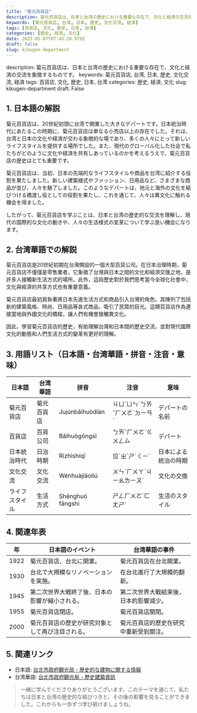 ```yaml
---
title: "菊元百貨店"
description: 菊元百貨店は、日本と台湾の歴史における重要な存在で、文化と経済の交流を象徴するものです。
keywords: [菊元百貨店, 台湾, 日本, 歴史, 文化交流, 経済]
tags: [百貨店, 文化, 歴史, 日本, 台湾]
categories: [歴史, 経済, 文化]
date: 2025-05-07T07:43:28.979Z
draft: false
slug: kikugen-department
---
```


description: 菊元百貨店は、日本と台湾の歴史における重要な存在で、文化と経済の交流を象徴するものです。
keywords: 菊元百貨店, 台湾, 日本, 歴史, 文化交流, 経済
tags: 百貨店, 文化, 歴史, 日本, 台湾
categories: 歴史, 経済, 文化
slug: kikugen-department
draft: False

## 1. 日本語の解説
菊元百貨店は、20世紀初頭に台湾で開業した大きなデパートです。日本統治時代にあたるこの時期に、菊元百貨店は単なる小売店以上の存在でした。それは、台湾と日本の文化や経済が交わる象徴的な場であり、多くの人々にとって新しいライフスタイルを提供する場所でした。また、現代のグローバル化した社会で私たちがどのように文化や経済を共有しあっているのかを考えるうえで、菊元百貨店の歴史はとても重要です。

菊元百貨店は、当初、日本の先端的なライフスタイルや商品を台湾に紹介する役割を果たしました。新しい建築様式やファッション、日用品など、さまざまな商品が並び、人々を魅了しました。このようなデパートは、地元と海外の文化を結びつける橋渡し役としての役割を果たし、これを通じて、人々は異文化に触れる機会を得ました。

したがって、菊元百貨店を学ぶことは、日本と台湾の歴史的な交流を理解し、現代の国際的な文化の動きや、人々の生活様式の変革について学ぶ良い機会になります。

## 2. 台湾華語での解説
菊元百貨店是20世紀初期在台灣開設的一個大型百貨公司。在日本治理時期，菊元百貨店不僅僅是零售業者，它象徵了台灣與日本之間的文化和經濟交匯之地，是許多人接觸新生活方式的場所。此外，這段歷史對於我們思考當今全球化社會中，文化與經濟的共享方式也有重要意義。

菊元百貨店最初肩負著將日本先進生活方式和商品引入台灣的角色。其陳列了包括新的建築風格、時尚、日用品等各式商品，吸引了民眾的目光。這類百貨店作為連接當地與外國文化的橋樑，讓人們有機會接觸異文化。

因此，學習菊元百貨店的歷史，有助理解台灣和日本間的歷史交流，並對現代國際文化的動態和人們生活方式的變革有更好的理解。

## 3. 用語リスト（日本語・台湾華語・拼音・注音・意味）

| 日本語          | 台湾華語         | 拼音        | 注音       | 意味                     |
|----------------|------------------|-------------|-----------|-------------------------|
| 菊元百貨店      | 菊元百貨店       | Jujúnbǎihuòdiàn | ㄐㄩˊㄩㄣˊㄅㄞˇㄏㄨㄛˋㄉㄧㄢˋ | デパートの名前          |
| 百貨店          | 百貨公司         | Bǎihuògōngsī | ㄅㄞˇㄏㄨㄛˋㄍㄨㄥㄙ | デパート                |
| 日本統治時代    | 日治時期         | Rìzhìshíqī   | ㄖˋㄓˋㄕˊㄑㄧˊ | 日本による統治の時期   |
| 文化交流        | 文化交流         | Wénhuàjiāoliú | ㄨㄣˊㄏㄨㄚˋㄐㄧㄠㄌㄧㄡˊ | 文化の交換             |
| ライフスタイル  | 生活方式         | Shēnghuó fāngshì | ㄕㄥㄏㄨㄛˊㄈㄤㄕˋ | 生活のスタイル          |

## 4. 関連年表

| 年  | 日本語のイベント                                       | 台湾華語の事件                                     |
|----|--------------------------------------------------|-----------------------------------------------|
| 1922 | 菊元百貨店、台北に開業。                            | 菊元百貨店在台北開業。                           |
| 1930 | 台北で大規模なリノベーションを実施。                   | 在台北進行了大規模的翻新。                       |
| 1945 | 第二次世界大戦終了後、日本の影響が縮小される。            | 第二次世界大戰結束後，日本的影響減少。           |
| 1955 | 菊元百貨店閉店。                                    | 菊元百貨店關閉。                                |
| 2000 | 菊元百貨店の歴史が研究対象として再び注目される。        | 菊元百貨店的歷史在研究中重新受到關注。           |

## 5. 関連リンク

- 日本語: [台北市政府観光局 - 歴史的な建物に関する情報](https://www.travel.taipei/ja)
- 台湾華語: [台北市政府觀光局 - 歷史建築資訊](https://www.travel.taipei/zh-tw)

>一緒に学んでくださりありがとうございます。このテーマを通じて、私たちは日本と台湾の歴史的な結びつきと、その後の影響を見ることができました。これからも一歩ずつ学び続けましょうね。